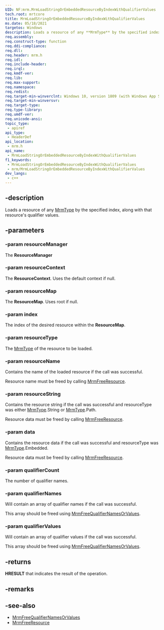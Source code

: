 ```yaml
---
UID: NF:mrm.MrmLoadStringOrEmbeddedResourceByIndexWithQualifierValues
tech.root: mrtcore 
title: MrmLoadStringOrEmbeddedResourceByIndexWithQualifierValues
ms.date: 05/18/2021 
targetos: Windows
description: Loads a resource of any **MrmType** by the specified index, along with that resource's qualifier values.
req.assembly: 
req.construct-type: function
req.ddi-compliance: 
req.dll: 
req.header: mrm.h
req.idl: 
req.include-header: 
req.irql: 
req.kmdf-ver: 
req.lib: 
req.max-support: 
req.namespace: 
req.redist: 
req.target-min-winverclnt: Windows 10, version 1809 (with Windows App SDK 0.5 or later) 
req.target-min-winversvr: 
req.target-type: 
req.type-library: 
req.umdf-ver: 
req.unicode-ansi: 
topic_type:
 - apiref
api_type:
 - HeaderDef
api_location:
 - mrm.h
api_name:
 - MrmLoadStringOrEmbeddedResourceByIndexWithQualifierValues
f1_keywords:
 - MrmLoadStringOrEmbeddedResourceByIndexWithQualifierValues
 - mrm/MrmLoadStringOrEmbeddedResourceByIndexWithQualifierValues
dev_langs:
 - c++
---
```


## -description

Loads a resource of any [MrmType](ne-mrm-mrmtype.md) by the specified index, along with that resource's qualifier values.

## -parameters

### -param resourceManager

The **ResourceManager**

### -param resourceContext

The **ResourceContext**. Uses the default context if null.

### -param resourceMap

The **ResourceMap**. Uses root if null.

### -param index

The index of the desired resource within the **ResourceMap**.

### -param resourceType

The [MrmType](ne-mrm-mrmtype.md) of the resource to be loaded.

### -param resourceName

Contains the name of the loaded resource if the call was successful.

Resource name must be freed by calling [MrmFreeResource](nf-mrm-mrmfreeresource.md).

### -param resourceString

Contains the resource string if the call was successful and resourceType was either [MrmType](ne-mrm-mrmtype.md).String or [MrmType](ne-mrm-mrmtype.md).Path.

Resource data must be freed by calling [MrmFreeResource](nf-mrm-mrmfreeresource.md).

### -param data

Contains the resource data if the call was successful and resourceType was [MrmType](ne-mrm-mrmtype.md).Embedded.

Resource data must be freed by calling [MrmFreeResource](nf-mrm-mrmfreeresource.md).

### -param qualifierCount

The number of qualifier names.

### -param qualifierNames

Will contain an array of qualifier names if the call was successful.

This array should be freed using [MrmFreeQualifierNamesOrValues](nf-mrm-mrmfreequalifiernamesorvalues.md).

### -param qualifierValues

Will contain an array of qualifier values if the call was successful.

This array should be freed using [MrmFreeQualifierNamesOrValues](nf-mrm-mrmfreequalifiernamesorvalues.md).

## -returns

**HRESULT** that indicates the result of the operation.

## -remarks

## -see-also

- [MrmFreeQualifierNamesOrValues](nf-mrm-mrmfreequalifiernamesorvalues.md)
- [MrmFreeResource](nf-mrm-mrmfreeresource.md)

